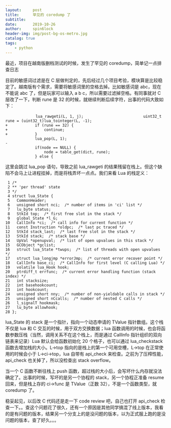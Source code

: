 ```yaml
---
layout:     post
title:      罕见的 coredump 了
subtitle:   
date:       2019-10-26
author:     spin6lock
header-img: img/post-bg-os-metro.jpg
catalog: true
tags:
    - python
---
```

最近，项目在越南版删档测试的时候，发生了罕见的 coredump，简单记一点排查日志

目前的敏感词过滤是在 C 层做判定的，先后经过几个项目考验，模块算是比较稳定了。越南版有个需求，需要将敏感词里的空格去掉。比如敏感词是 abc，现在不能说 abc 了，但是玩家可以输入 a b c，所以需要过滤掉空格。有同事就对 C 层改了一下，判断 rune 是 32 的时候，就继续判断后续字符，出事的代码大致如下：

```
　　　　　　　　lua_rawgeti(L, 1, j);             　　　　　　　　uint32_t rune = (uint32_t)lua_tointeger(L, -1);                                   
+            if (rune == 32) {                                                                 
+                continue;                                                                     
+            }                                                                                 
             lua_pop(L, 1);                                                                    
-
             if(node == NULL) {                                                                
                 node = table_get(dict, rune);                                                 
             } else {
```

这里会跳过 lua_pop 语句，导致之前 lua_rawgeti 的结果残留在栈上。但这个缺陷不会马上让进程挂掉，而是将栈弄坏一点点。我们来看 Lua 的栈定义：

```
 1 /*
 2 ** 'per thread' state
 3 */
 4 struct lua_State {
 5   CommonHeader;
 6   unsigned short nci;  /* number of items in 'ci' list */
 7   lu_byte status;
 8   StkId top;  /* first free slot in the stack */
 9   global_State *l_G;
10   CallInfo *ci;  /* call info for current function */
11   const Instruction *oldpc;  /* last pc traced */
12   StkId stack_last;  /* last free slot in the stack */
13   StkId stack;  /* stack base */
14   UpVal *openupval;  /* list of open upvalues in this stack */
15   GCObject *gclist;
16   struct lua_State *twups;  /* list of threads with open upvalues */
17   struct lua_longjmp *errorJmp;  /* current error recover point */
18   CallInfo base_ci;  /* CallInfo for first level (C calling Lua) */
19   volatile lua_Hook hook;
20   ptrdiff_t errfunc;  /* current error handling function (stack index) */
21   int stacksize;
22   int basehookcount;
23   int hookcount;
24   unsigned short nny;  /* number of non-yieldable calls in stack */
25   unsigned short nCcalls;  /* number of nested C calls */
26   l_signalT hookmask;
27   lu_byte allowhook;
28 };
```

lua_State 的 stack 是一个指针，指向一个动态申请的 TValue 指针数组。这个栈不仅是 lua 和 C 交互的时候，用于双方交换数据；lua 函数调用的时候，也会将函数参数压栈（当然，调用关系不在这个栈上，而是通过 CallInfo 指针组织的双向链表来记录）Lua 默认会给函数初始化 20 个格子，也可以通过 lua_checkstack 函数去增加栈的大小。L->top 指向的是栈上的第一个可用空槽，L->top 在正常使用的时候会小于 L->ci->top，lua 自带有 api_check 来检查。之前为了压榨性能，api_check 也关掉了，所以没检查出 stack overflow。

当一个 C 函数不断往栈上 push 函数，超过栈的大小后，会写坏什么内存就没法确定了。出事的时候，写坏的是另一个协程的 stack，另一个协程正准备 resume 回来，但是栈上存的 ci->func 是 TValue（正数 32），不是一个函数类型，就 coredump 了。

稳妥起见，以后改 C 代码还是走一下 code review 吧，自己也打开 api_check 检查一下。。查这个问题花了很久，还有一个原因是其他同学搞混了线上版本，我看的是有问题的版本，结果另一个分支上的是没问题的版本，以为正式服上跑的是没问题的版本，查了好久。。。
